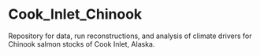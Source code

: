 # Cook_Inlet_Chinook
Repository for data, run reconstructions, and analysis of climate drivers for Chinook salmon stocks of Cook Inlet, Alaska. 
